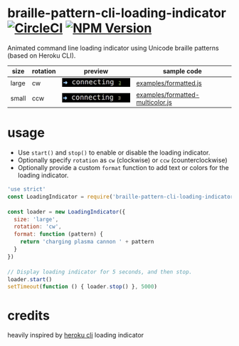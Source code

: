 # braille-pattern-cli-loading-indicator [![CircleCI](https://circleci.com/gh/6/braille-pattern-cli-loading-indicator.svg?style=svg)](https://circleci.com/gh/6/braille-pattern-cli-loading-indicator) [![NPM Version](http://img.shields.io/npm/v/braille-pattern-cli-loading-indicator.svg?style=flat)](https://www.npmjs.org/package/braille-pattern-cli-loading-indicator)

Animated command line loading indicator using Unicode braille patterns (based on Heroku CLI).

<table>
  <thead>
    <tr>
      <th>size</th>
      <th>rotation</th>
      <th>preview</th>
      <th>sample code</th>
    </tr>
  </thead>
  <tr>
    <td>large</td>
    <td>cw</td>
    <td>
      <img src="https://raw.githubusercontent.com/6/braille-pattern-cli-loading-indicator/master/examples/sample.gif" width="177">
    </td>
    <td>
      <a href="https://github.com/6/braille-pattern-cli-loading-indicator/blob/master/examples/formatted.js">examples/formatted.js</a>
    </td>
  </tr>
  <tr>
    <td>small</td>
    <td>ccw</td>
    <td>
      <img src="https://raw.githubusercontent.com/6/braille-pattern-cli-loading-indicator/master/examples/sample2.gif" width="177">
    </td>
    <td>
      <a href="https://github.com/6/braille-pattern-cli-loading-indicator/blob/master/examples/formatted-multicolor.js">examples/formatted-multicolor.js</a>
    </td>
  </tr>
</table>

# usage

- Use `start()` and `stop()` to enable or disable the loading indicator.
- Optionally specify `rotation` as `cw` (clockwise) or `ccw` (counterclockwise)
- Optionally provide a custom `format` function to add text or colors for the loading indicator.

```javascript
'use strict'
const LoadingIndicator = require('braille-pattern-cli-loading-indicator')

const loader = new LoadingIndicator({
  size: 'large',
  rotation: 'cw',
  format: function (pattern) {
    return 'charging plasma cannon ' + pattern
  }
})

// Display loading indicator for 5 seconds, and then stop.
loader.start()
setTimeout(function () { loader.stop() }, 5000)
```

# credits

heavily inspired by [heroku cli](https://github.com/heroku/heroku) loading indicator
